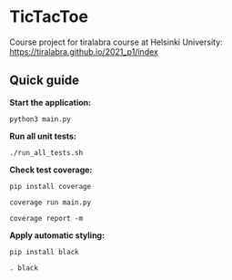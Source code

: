 # TicTacToe
Course project for tiralabra course at Helsinki University:  
https://tiralabra.github.io/2021_p1/index

## Quick guide
**Start the application:**  
```
python3 main.py
```

**Run all unit tests:**  
```
./run_all_tests.sh
```

**Check test coverage:**  

 ```
 pip install coverage
 ```
 ```
 coverage run main.py
 ```  
 ```
 coverage report -m
 ```

**Apply automatic styling:**  

```
pip install black
```

```
. black
```  
